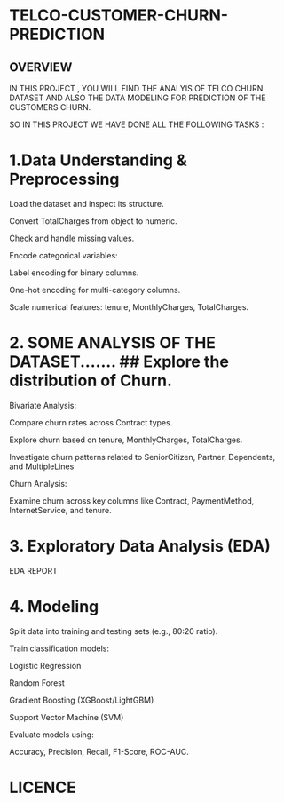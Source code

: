 # TELCO-CUSTOMER-CHURN-PREDICTION

## OVERVIEW
IN THIS PROJECT , YOU WILL FIND THE ANALYIS OF TELCO CHURN DATASET AND ALSO THE DATA MODELING FOR PREDICTION OF THE CUSTOMERS CHURN.

SO IN THIS PROJECT WE HAVE DONE ALL THE FOLLOWING TASKS : 

# 1.Data Understanding & Preprocessing
   
Load the dataset and inspect its structure.

Convert TotalCharges from object to numeric.

Check and handle missing values.

Encode categorical variables:

Label encoding for binary columns.

One-hot encoding for multi-category columns.

Scale numerical features: tenure, MonthlyCharges, TotalCharges.

# 2. SOME ANALYSIS OF THE DATASET....... ## Explore the distribution of Churn.

Bivariate Analysis:

Compare churn rates across Contract types.

Explore churn based on tenure, MonthlyCharges, TotalCharges.

Investigate churn patterns related to SeniorCitizen, Partner, Dependents, and MultipleLines

Churn Analysis:

Examine churn across key columns like Contract, PaymentMethod, InternetService, and tenure.
# 3. Exploratory Data Analysis (EDA)

EDA REPORT
# 4. Modeling

Split data into training and testing sets (e.g., 80:20 ratio).

Train classification models:

Logistic Regression

Random Forest

Gradient Boosting (XGBoost/LightGBM)

Support Vector Machine (SVM)

Evaluate models using:

Accuracy, Precision, Recall, F1-Score, ROC-AUC.

# LICENCE

